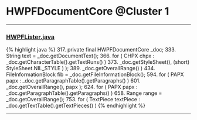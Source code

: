 # HWPFDocumentCore @Cluster 1

***

### [HWPFLister.java](https://searchcode.com/codesearch/view/97384386/)
{% highlight java %}
317. private final HWPFDocumentCore _doc;
333.     String text = _doc.getDocumentText();
366.     for ( CHPX chpx : _doc.getCharacterTable().getTextRuns() )
373.                     _doc.getStyleSheet(), (short) StyleSheet.NIL_STYLE ) );
389.                     _doc.getOverallRange() )
434.     FileInformationBlock fib = _doc.getFileInformationBlock();
594.     for ( PAPX papx : _doc.getParagraphTable().getParagraphs() )
601.                     _doc.getOverallRange(), papx );
624.             for ( PAPX papx : _doc.getParagraphTable().getParagraphs() )
658.     Range range = _doc.getOverallRange();
753.     for ( TextPiece textPiece : _doc.getTextTable().getTextPieces() )
{% endhighlight %}

***

